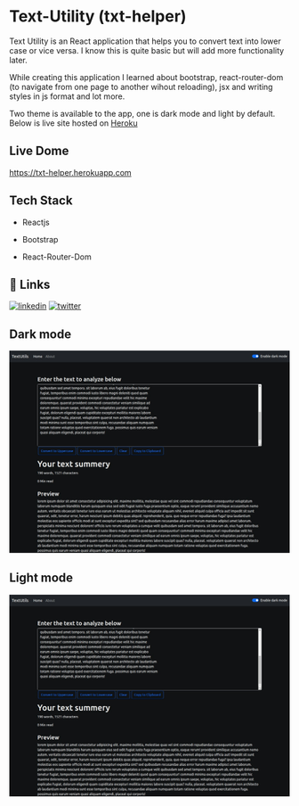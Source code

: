 
# Text-Utility (txt-helper) 

Text Utility is an React application that helps you to convert text into lower case or vice versa. I know this is quite basic but will add more functionality later.

While creating this application I learned about bootstrap, react-router-dom (to navigate from one page to another wihout reloading), jsx and writing styles in js format and lot more.

Two theme is available to the app, one is dark mode and light by default. Below is live site hosted on [Heroku](https://heroku.com)

## Live Dome
https://txt-helper.herokuapp.com

## Tech Stack

- Reactjs

- Bootstrap

- React-Router-Dom

## 🔗 Links
[![linkedin](https://img.shields.io/badge/linkedin-0A66C2?style=for-the-badge&logo=linkedin&logoColor=white)](https://www.linkedin.com/in/sailendrachettri/)
[![twitter](https://img.shields.io/badge/twitter-1DA1F2?style=for-the-badge&logo=twitter&logoColor=white)](https://twitter.com/sailendrchettri)


## Dark mode
![App Screenshot](https://github.com/sailendrachettri/text-helper/blob/main/public/txt-dark.png)


## Light mode
![App Screenshot](https://github.com/sailendrachettri/text-helper/blob/main/public/txt-dark.png)
